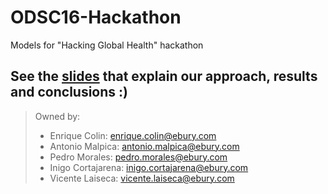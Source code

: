 # ODSC16-Hackathon
Models for "Hacking Global Health" hackathon

## See the [slides](results.pdf) that explain our approach, results and conclusions :) 

> Owned by:
> - Enrique Colin: enrique.colin@ebury.com
> - Antonio Malpica: antonio.malpica@ebury.com
> - Pedro Morales: pedro.morales@ebury.com
> - Inigo Cortajarena: inigo.cortajarena@ebury.com
> - Vicente Laiseca: vicente.laiseca@ebury.com
